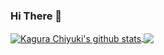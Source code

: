### Hi There 👋

<a href="https://github.com/anuraghazra/github-readme-stats">
  <img align="center" src="https://github-readme-stats.vercel.app/api?username=illyathehath&show_icons=true&include_all_commits=true&count_private=true&bg_color=50,66ccff,26b2f7&title_color=fff&text_color=fff&icon_color=e683d9" alt="Kagura Chiyuki's github stats" />
</a>
<a href="https://github.com/anuraghazra/github-readme-stats">
  <img align="center" src="https://github-readme-stats.vercel.app/api/top-langs/?username=illyathehath&layout=compact" />
</a>
